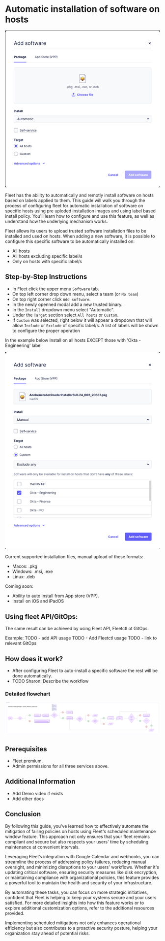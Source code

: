 # Automatic installation of software on hosts

![Automatic installation of software on hosts](../website/assets/images/articles/automatic-software-install-in-fleet-731x738@2x.png)

Fleet has the ability to automatically and remotly install software on hosts based on labels applied to them. 
This guide will walk you through the process of configuring fleet for automatic installation of
software on specific hosts using pre uploded installation images and using label based install
policy. You'll learn how to configure and use this feature, as well as understand how the underlying
mechanism works.

Fleet allows its users to upload trusted software installation files to be installed and used on hosts.
When adding a new software, it is possible to configure this specific software to be automatically
installed on:
- All hosts
- All hosts excluding specific label/s
- Only on hosts with specific label/s


## Step-by-Step Instructions

- In Fleet click the upper menu `Software` tab.
- On top left corner drop down menu, select a team (or `No team`)
- On top right corner click `Add software`.
- In the newly openned modal add a new trusted binary.
- In the `Install` dropdown menu select "Automatic".
- Under the `Target` section select `All hosts` or `Custom`.
- If `Custom` was selected, right below it will appear a dropdown that will allow `Include` or `Exclude` of specific label/s. A list of labels will be shown to configure the proper operation


In the example below Install on all hosts EXCEPT those with 'Okta - Engineering' label

![Install on all hosts EXCEPT those with 'Okta - Engineering' label](../website/assets/images/articles/automatic-software-install-in-fleet-729x924@2x.png)


Current supported installation files, manual upload of these formats:
- Macos: .pkg
- Windows: .msi, .exe
- Linux: .deb

Coming soon:
- Ability to auto install from App store (VPP).
- Install on iOS and iPadOS

## Using fleet API/GitOps:
The same result can be achieved by using Fleet API, Fleetctl ot GitOps.

Example:
TODO - add API usage
TODO - Add Fleetctl usage
TODO - link to relevant GitOps 



## How does it work?

* After configuring Fleet to auto-install a specific software the rest will be done automatically.
* TODO Sharon: Describe the workflow 

### Detailed flowchart
![Flowchart](../website/assets/images/articles/automatic-software-install-in-fleet-13762x2946@2x.png)


## Prerequisites

* Fleet premium. 
* Admin permissions for all three services above.





## Additional Information

* Add Demo video if exists
* Add other docs

## Conclusion

By following this guide, you’ve learned how to effectively automate the mitigation of failing policies on hosts using Fleet's scheduled maintenance window feature. This approach not only ensures that your fleet remains compliant and secure but also respects your users' time by scheduling maintenance at convenient intervals.

Leveraging Fleet’s integration with Google Calendar and webhooks, you can streamline the process of addressing policy failures, reducing manual oversight, and minimizing disruptions to your users' workflows. Whether it's updating critical software, ensuring security measures like disk encryption, or maintaining compliance with organizational policies, this feature provides a powerful tool to maintain the health and security of your infrastructure.

By automating these tasks, you can focus on more strategic initiatives, confident that Fleet is helping to keep your systems secure and your users satisfied. For more detailed insights into how this feature works or to explore additional customization options, refer to the additional resources provided.

Implementing scheduled mitigations not only enhances operational efficiency but also contributes to a proactive security posture, helping your organization stay ahead of potential risks.


<meta name="articleTitle" value="Automatic installation of software on hosts">
<meta name="authorFullName" value="Sharon Katz">
<meta name="authorGitHubUsername" value="sharon-fdm">
<meta name="category" value="guides">
<meta name="publishedOn" value="2024-08-15">
<meta name="articleImageUrl" value="../website/assets/images/articles/automatic-software-install-in-fleet-731x738@2x.png">
<meta name="description" value="A guide to workflows using automatic software installation in Fleet.">
